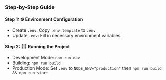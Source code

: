 ### Step-by-Step Guide

#### Step 1: ⚙️ Environment Configuration

- Create `.env`: Copy `.env.template` to `.env`
- Update `.env`: Fill in necessary environment variables

#### Step 2: 🏃‍♂️ Running the Project

- Development Mode: `npm run dev`
- Building: `npm run build`
- Production Mode: Set `.env` to `NODE_ENV="production"` then `npm run build && npm run start`


